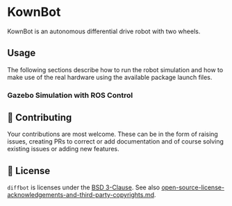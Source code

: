 # KownBot 



KownBot is an autonomous differential drive robot with two wheels.
## Usage

The following sections describe how to run the robot simulation and how to make use of the real hardware using the available package launch files.

### Gazebo Simulation with ROS Control



## :wrench: Contributing

Your contributions are most welcome. These can be in the form of raising issues, creating PRs to correct or add documentation and of course solving existing issues or adding new features.


## :pencil: License

`diffbot` is licenses under the [BSD 3-Clause](./LICENSE).
See also [open-source-license-acknowledgements-and-third-party-copyrights.md](open-source-license-acknowledgements-and-third-party-copyrights.md).
